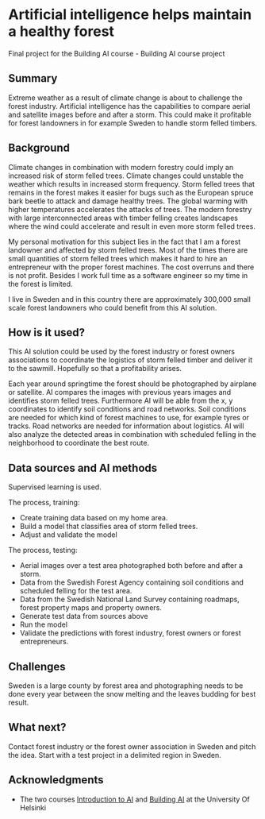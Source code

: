 <!-- This is the markdown template for the final project of the Building AI course, 
created by Reaktor Innovations and University of Helsinki. 
Copy the template, paste it to your GitHub README and edit! -->

# Artificial intelligence helps maintain a healthy forest

Final project for the Building AI course - Building AI course project

## Summary

Extreme weather as a result of climate change is about to challenge the forest industry. Artificial intelligence has the capabilities to compare aerial and satellite images before and after a storm. This could make it profitable for forest landowners in for example Sweden to handle storm felled timbers. 


## Background

Climate changes in combination with modern forestry could imply an increased risk of storm felled trees. Climate changes could unstable the weather which results in increased storm frequency. Storm felled trees that remains in the forest makes it easier for bugs such as the European spruce bark beetle to attack and damage healthy trees. The global warming with higher temperatures accelerates the attacks of trees. The modern forestry with large interconnected areas with timber felling creates landscapes where the wind could accelerate and result in even more storm felled trees.

My personal motivation for this subject lies in the fact that I am a forest landowner and affected by storm felled trees. Most of the times there are small quantities of storm felled trees which makes it hard to hire an entrepreneur with the proper forest machines. The cost overruns and there is not profit. Besides I work full time as a software engineer so my time in the forest is limited.

I live in Sweden and in this country there are approximately 300,000 small scale forest landowners who could benefit from this AI solution.


## How is it used?
This AI solution could be used by the forest industry or forest owners associations to coordinate the logistics of storm felled timber and deliver it to the sawmill. Hopefully so that a profitability arises.

Each year around springtime the forest should be photographed by airplane or satellite. AI compares the images with previous years images and identifies storm felled trees. Furthermore AI will be able from the x, y coordinates to identify soil conditions and road networks. Soil conditions are needed for which kind of forest machines to use, for example tyres or tracks. Road networks are needed for information about logistics. AI will also analyze the detected areas in combination with scheduled felling in the neighborhood to coordinate the best route.


## Data sources and AI methods
Supervised learning is used.

The process, training:
- Create training data based on my home area.
- Build a model that classifies area of storm felled trees.
- Adjust and validate the model

The process, testing:
- Aerial images over a test area photographed both before and after a storm.
- Data from the Swedish Forest Agency containing soil conditions and scheduled felling for the test area.
- Data from the Swedish National Land Survey containing roadmaps, forest property maps and property owners.
- Generate test data from sources above
- Run the model
- Validate the predictions with forest industry, forest owners or forest entrepreneurs.


## Challenges
Sweden is a large county by forest area and photographing needs to be done every year between the snow melting and the leaves budding for best result. 


## What next?
Contact forest industry or the forest owner association in Sweden and pitch the idea. Start with a test project in a delimited region in Sweden.


## Acknowledgments
* The two courses [Introduction to AI](https://course.elementsofai.com) and [Building AI](https://buildingai.elementsofai.com) at the University Of Helsinki
